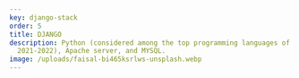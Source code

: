 ```yaml
---
key: django-stack
order: 5
title: DJANGO
description: Python (considered among the top programming languages of
  2021-2022), Apache server, and MYSQL.
image: /uploads/faisal-bi465ksrlws-unsplash.webp
---
```

